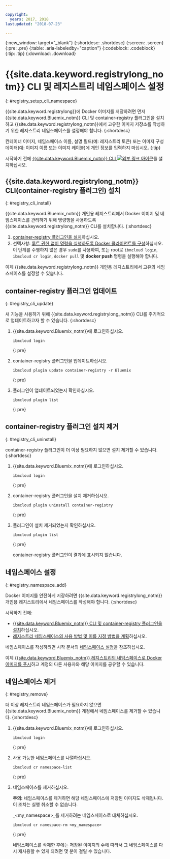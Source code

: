 ```yaml
---

copyright:
  years: 2017, 2018
lastupdated: "2018-07-23"

---
```


{:new_window: target="_blank"}
{:shortdesc: .shortdesc}
{:screen: .screen}
{:pre: .pre}
{:table: .aria-labeledby="caption"}
{:codeblock: .codeblock}
{:tip: .tip}
{:download: .download}


# {{site.data.keyword.registrylong_notm}} CLI 및 레지스트리 네임스페이스 설정
{: #registry_setup_cli_namespace}

{{site.data.keyword.registrylong}}에 Docker 이미지를 저장하려면 먼저 {{site.data.keyword.Bluemix_notm}} CLI 및 container-registry 플러그인을 설치하고 {{site.data.keyword.registrylong_notm}}에서 고유한 이미지 저장소를 작성하기 위한 레지스트리 네임스페이스를 설정해야 합니다.
{:shortdesc}

컨테이너 이미지, 네임스페이스 이름, 설명 필드(예: 레지스트리 토큰) 또는 이미지 구성 데이터(예: 이미지 이름 또는 이미지 레이블)에 개인 정보를 입력하지 마십시오.
{:tip}

시작하기 전에 [{{site.data.keyword.Bluemix_notm}} CLI ![외부 링크 아이콘](../../icons/launch-glyph.svg "외부 링크 아이콘")](http://clis.ng.bluemix.net/ui/home.html)를 설치하십시오. 


## {{site.data.keyword.registrylong_notm}} CLI(container-registry 플러그인) 설치
{: #registry_cli_install}

{{site.data.keyword.Bluemix_notm}} 개인용 레지스트리에서 Docker 이미지 및 네임스페이스를 관리하기 위해 명령행을 사용하도록 {{site.data.keyword.registrylong_notm}} CLI를 설치합니다.
{:shortdesc}

1.  [container-registry 플러그인을 설치](index.html#registry_cli_install)하십시오.
2.  선택사항: [루트 권한 없이 명령을 실행하도록 Docker 클라이언트를 구성](https://docs.docker.com/engine/installation/linux/linux-postinstall)하십시오. 이 단계를 수행하지 않은 경우 `sudo`를 사용하여, 또는 root로 `ibmcloud login`, `ibmcloud cr login`, `docker pull` 및 **docker push** 명령을 실행해야 합니다. 

이제 {{site.data.keyword.registrylong_notm}} 개인용 레지스트리에서 고유의 네임스페이스를 설정할 수 있습니다.

## container-registry 플러그인 업데이트
{: #registry_cli_update}

새 기능을 사용하기 위해 {{site.data.keyword.registrylong_notm}} CLI를 주기적으로 업데이트하고자 할 수 있습니다.
{:shortdesc}

1.  {{site.data.keyword.Bluemix_notm}}에 로그인하십시오.

    ```
    ibmcloud login
    ```
    {: pre}

2.  container-registry 플러그인을 업데이트하십시오.

    ```
    ibmcloud plugin update container-registry -r Bluemix
    ```
    {: pre}

3.  플러그인이 업데이트되었는지 확인하십시오.

    ```
    ibmcloud plugin list
    ```
     {: pre}


## container-registry 플러그인 설치 제거
{: #registry_cli_uninstall}

container-registry 플러그인이 더 이상 필요하지 않으면 설치 제거할 수 있습니다.
{:shortdesc}

1.  {{site.data.keyword.Bluemix_notm}}에 로그인하십시오.

    ```
    ibmcloud login
    ```
    {: pre}

2.  container-registry 플러그인을 설치 제거하십시오.

    ```
    ibmcloud plugin uninstall container-registry
    ```
    {: pre}

3.  플러그인이 설치 제거되었는지 확인하십시오.

    ```
    ibmcloud plugin list
    ```
    {: pre}

    container-registry 플러그인이 결과에 표시되지 않습니다.


## 네임스페이스 설정
{: #registry_namespace_add}

Docker 이미지를 안전하게 저장하려면 {{site.data.keyword.registrylong_notm}} 개인용 레지스트리에서 네임스페이스를 작성해야 합니다.
{:shortdesc}

시작하기 전에:

-   [{{site.data.keyword.Bluemix_notm}} CLI 및 container-registry 플러그인을 설치](#registry_cli_install)하십시오.
-   [레지스트리 네임스페이스의 사용 방법 및 이름 지정 방법을 계획](registry_overview.html#registry_namespaces)하십시오.

네임스페이스를 작성하려면 시작 문서의 [네임스페이스 설정](index.html#registry_namespace_add)을 참조하십시오.

이제 [{{site.data.keyword.Bluemix_notm}} 레지스트리의 네임스페이스로 Docker 이미지를 푸시](registry_images_.html#registry_images_pushing)하고 계정의 다른 사용자와 해당 이미지를 공유할 수 있습니다.

## 네임스페이스 제거
{: #registry_remove}

더 이상 레지스트리 네임스페이스가 필요하지 않으면 {{site.data.keyword.Bluemix_notm}} 계정에서 네임스페이스를 제거할 수 있습니다.
{:shortdesc}

1.  {{site.data.keyword.Bluemix_notm}}에 로그인하십시오.

    ```
    ibmcloud login
    ```
    {: pre}

2.  사용 가능한 네임스페이스를 나열하십시오.

    ```
    ibmcloud cr namespace-list
    ```
    {: pre}

3.  네임스페이스를 제거하십시오.

    **주의:** 네임스페이스를 제거하면 해당 네임스페이스에 저장된 이미지도 삭제됩니다. 이 조치는 실행 취소할 수 없습니다.

    _&lt;my_namespace&gt;_를 제거하려는 네임스페이스로 대체하십시오.

    ```
    ibmcloud cr namespace-rm <my_namespace>
    ```
    {: pre}

    네임스페이스를 삭제한 후에는 저장된 이미지의 수에 따라서 그 네임스페이스를 다시 재사용할 수 있게 되려면 몇 분이 걸릴 수 있습니다.
